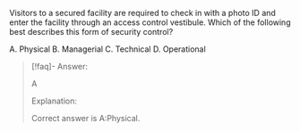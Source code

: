 
Visitors to a secured facility are required to check in with a photo ID and enter the facility through an access control vestibule. Which of the following best describes this form of security control? 

A. Physical 
B. Managerial 
C. Technical 
D. Operational

> [!faq]- Answer: 
> 
> A 
> 
> Explanation: 
> 
> Correct answer is A:Physical.

